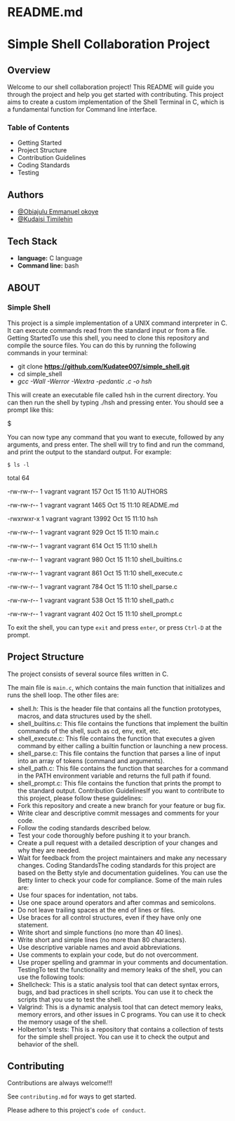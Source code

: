 
 # README.md

# Simple Shell Collaboration Project

## Overview

Welcome to our shell collaboration project! This README will guide you through the project and help you get started with contributing. This project aims to create a custom implementation of the Shell Terminal in C, which is a fundamental function for Command line interface.

### Table of Contents

- Getting Started
- Project Structure
- Contribution Guidelines
- Coding Standards
- Testing

## Authors

- [@Obiajulu Emmanuel okoye](https://github.com/Obiajulu-gif/)
- [@Kudaisi Timilehin](https://github.com/Kudatee007/)

## Tech Stack

- **language:** C language
- **Command line:** bash


## ABOUT
### Simple Shell
This project is a simple implementation of a UNIX command interpreter in C. It can execute commands read from the standard input or from a file.
Getting StartedTo use this shell, you need to clone this repository and compile the source files. You can do this by running the following commands in your terminal:

- git clone **<https://github.com/Kudatee007/simple_shell.git>**
- cd simple_shell 
- *gcc -Wall -Werror -Wextra -pedantic *.c -o hsh**

This will create an executable file called hsh in the current directory. You can then run the shell by typing ./hsh and pressing enter. You should see a prompt like this:

$

You can now type any command that you want to execute, followed by any arguments, and press enter. The shell will try to find and run the command, and print the output to the standard output. For example:

`$ ls -l` 

total 64

-rw-rw-r-- 1 vagrant vagrant   157 Oct 15 11:10 AUTHORS

-rw-rw-r-- 1 vagrant vagrant  1465 Oct 15 11:10 README.md

-rwxrwxr-x 1 vagrant vagrant 13992 Oct 15 11:10 hsh

-rw-rw-r-- 1 vagrant vagrant   929 Oct 15 11:10 main.c

-rw-rw-r-- 1 vagrant vagrant   614 Oct 15 11:10 shell.h

-rw-rw-r-- 1 vagrant vagrant   980 Oct 15 11:10 shell_builtins.c

-rw-rw-r-- 1 vagrant vagrant   861 Oct 15 11:10 shell_execute.c

-rw-rw-r-- 1 vagrant vagrant   784 Oct 15 11:10 shell_parse.c

-rw-rw-r-- 1 vagrant vagrant   538 Oct 15 11:10 shell_path.c

-rw-rw-r-- 1 vagrant vagrant   402 Oct 15 11:10 shell_prompt.c


To exit the shell, you can type `exit` and press `enter`, or press `Ctrl-D` at the prompt.

## Project Structure
The project consists of several source files written in C. 

The main file is `main.c`, which contains the main function that initializes and runs the shell loop. The other files are:

- shell.h: This is the header file that contains all the function prototypes, macros, and data structures used by the shell.
- shell_builtins.c: This file contains the functions that implement the builtin commands of the shell, such as cd, env, exit, etc.
- shell_execute.c: This file contains the function that executes a given command by either calling a builtin function or launching a new process.
- shell_parse.c: This file contains the function that parses a line of input into an array of tokens (command and arguments).
- shell_path.c: This file contains the function that searches for a command in the PATH environment variable and returns the full path if found.
- shell_prompt.c: This file contains the function that prints the prompt to the standard output.
Contribution GuidelinesIf you want to contribute to this project, please follow these guidelines:
- Fork this repository and create a new branch for your feature or bug fix.
- Write clear and descriptive commit messages and comments for your code.
- Follow the coding standards described below.
- Test your code thoroughly before pushing it to your branch.
- Create a pull request with a detailed description of your changes and why they are needed.
- Wait for feedback from the project maintainers and make any necessary changes.
Coding StandardsThe coding standards for this project are based on the Betty style and documentation guidelines. You can use the Betty linter to check your code for compliance. Some of the main rules are:
- Use four spaces for indentation, not tabs.
- Use one space around operators and after commas and semicolons.
- Do not leave trailing spaces at the end of lines or files.
- Use braces for all control structures, even if they have only one statement.
- Write short and simple functions (no more than 40 lines).
- Write short and simple lines (no more than 80 characters).
- Use descriptive variable names and avoid abbreviations.
- Use comments to explain your code, but do not overcomment.
- Use proper spelling and grammar in your comments and documentation.
TestingTo test the functionality and memory leaks of the shell, you can use the following tools:
- Shellcheck: This is a static analysis tool that can detect syntax errors, bugs, and bad practices in shell scripts. You can use it to check the scripts that you use to test the shell.
- Valgrind: This is a dynamic analysis tool that can detect memory leaks, memory errors, and other issues in C programs. You can use it to check the memory usage of the shell.
- Holberton's tests: This is a repository that contains a collection of tests for the simple shell project. You can use it to check the output and behavior of the shell.



## Contributing

Contributions are always welcome!!!

See `contributing.md` for ways to get started.

Please adhere to this project's `code of conduct`.
